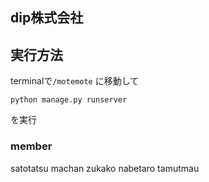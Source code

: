 ## dip株式会社

## 実行方法
terminalで`/motemote` に移動して
```
python manage.py runserver
```
を実行

### member 
satotatsu machan zukako nabetaro tamutmau

